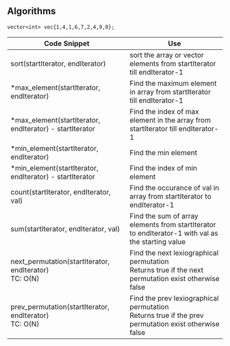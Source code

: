 ## Algorithms

```
vector<int> vec{1,4,1,6,7,2,4,9,0};
```

| Code Snippet                                                 | Use                                                                                                        |
| ------------------------------------------------------------ | ---------------------------------------------------------------------------------------------------------- |
| sort(startIterator, endIterator)                             | sort the array or vector elements from startIterator till endIterator-1                                    |
| \*max_element(startIterator, endIterator)                    | Find the maximum element in array from startIterator till endIterator-1                                    |
| \*max_element(startIterator, endIterator) - startIterator    | Find the index of max element in the array from startIterator till endIterator-1                           |
| \*min_element(startIterator, endIterator)                    | Find the min element                                                                                       |
| \*min_element(startIterator, endIterator) - startIterator    | Find the index of min element                                                                              |
| count(startIterator, endIterator, val)                       | Find the occurance of val in array from startIterator to endIterator-1                                     |
| sum(startIterator, endIterator, val)                         | Find the sum of array elements from startIterator to endIterator-1 with val as the starting value          |
| next_permutation(startIterator, endIterator) <br /> TC: O(N) | Find the next lexiographical permutation <br /> Returns true if the next permutation exist otherwise false |
| prev_permutation(startIterator, endIterator) <br /> TC: O(N) | Find the prev lexiographical permutation <br /> Returns true if the prev permutation exist otherwise false |
